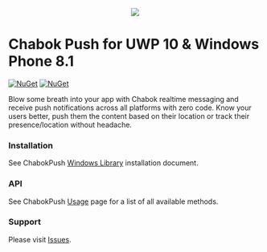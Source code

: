 <p align="center"> 
  <img src="https://github.com/chabokpush/chabok-assets/blob/master/sdk-logo/Windows.svg">
</p>

# Chabok Push for UWP 10 & Windows Phone 8.1
[![NuGet](https://img.shields.io/nuget/v/ADPPushSDK.svg)](https://www.nuget.org/packages/ADPPushSDK)
[![NuGet](https://img.shields.io/nuget/dt/ADPPushSDK.svg)](https://www.nuget.org/packages/ADPPushSDK)

Blow some breath into your app with Chabok realtime messaging and receive push notifications across all platforms with zero code. Know your users better, push them the content based on their location or track their presence/location without headache.

### Installation
See ChabokPush [Windows Library](http://doc.chabokpush.com/windows/installation.html) installation document.

### API
See ChabokPush [Usage](https://doc.chabokpush.com/windows/setup.html) page for a list of all available methods.

### Support
Please visit [Issues](https://github.com/chabokpush/chabok-client-wp/issues).
